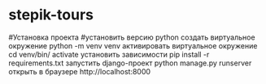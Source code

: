 # stepik-tours
#Установка проекта
#установить версию python
создать виртуальное окружение
python -m venv venv
активировать виртуальное окружение
cd venv/bin/
activate
установить зависимости
pip install -r requirements.txt
запустить django-проект
python manage.py runserver
открыть в браузере http://localhost:8000
